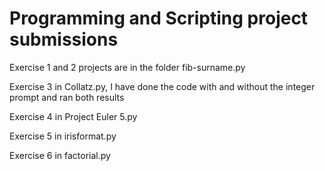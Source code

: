 # Programming and Scripting project submissions

Exercise 1 and 2 projects are in the folder fib-surname.py

Exercise 3 in Collatz.py, I have done the code with and without the integer prompt and ran both results

Exercise 4 in Project Euler 5.py 

Exercise 5 in irisformat.py

Exercise 6 in factorial.py
